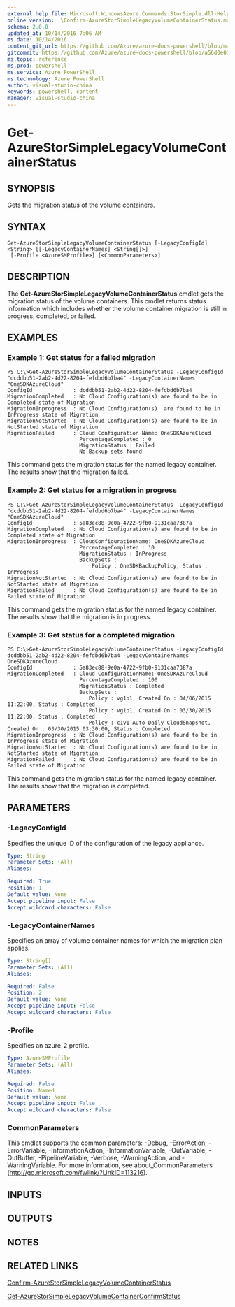 ```yaml
---
external help file: Microsoft.WindowsAzure.Commands.StorSimple.dll-Help.xml
online version: .\Confirm-AzureStorSimpleLegacyVolumeContainerStatus.md
schema: 2.0.0
updated_at: 10/14/2016 7:06 AM
ms.date: 10/14/2016
content_git_url: https://github.com/Azure/azure-docs-powershell/blob/master/azureps-cmdlets-docs/ServiceManagement/Azure.StorSimple/v1.0/CmdletMDs/Get-AzureStorSimpleLegacyVolumeContainerStatus.md
gitcommit: https://github.com/Azure/azure-docs-powershell/blob/a56d0e01e65c2c33aa2af13dd29addc94ead6e88/azureps-cmdlets-docs/ServiceManagement/Azure.StorSimple/v1.0/CmdletMDs/Get-AzureStorSimpleLegacyVolumeContainerStatus.md
ms.topic: reference
ms.prod: powershell
ms.service: Azure PowerShell
ms.technology: Azure PowerShell
author: visual-studio-china
keywords: powershell, content
manager: visual-studio-china
---
```


# Get-AzureStorSimpleLegacyVolumeContainerStatus

## SYNOPSIS
Gets the migration status of the volume containers.

## SYNTAX

```
Get-AzureStorSimpleLegacyVolumeContainerStatus [-LegacyConfigId] <String> [[-LegacyContainerNames] <String[]>]
 [-Profile <AzureSMProfile>] [<CommonParameters>]
```

## DESCRIPTION
The **Get-AzureStorSimpleLegacyVolumeContainerStatus** cmdlet gets the migration status of the volume containers.
This cmdlet returns status information which includes whether the volume container migration is still in progress, completed, or failed.

## EXAMPLES

### Example 1: Get status for a failed migration
```
PS C:\>Get-AzureStorSimpleLegacyVolumeContainerStatus -LegacyConfigId "dcddbb51-2ab2-4d22-8204-fefdbd6b7ba4" -LegacyContainerNames "OneSDKAzureCloud"
ConfigId             : dcddbb51-2ab2-4d22-8204-fefdbd6b7ba4
MigrationCompleted   : No Cloud Configuration(s) are found to be in Completed state of Migration
MigrationInprogress  : No Cloud Configuration(s)  are found to be in InProgress state of Migration
MigrationNotStarted  : No Cloud Configuration(s) are found to be in NotStarted state of Migration
MigrationFailed      : Cloud Configuration Name: OneSDKAzureCloud
                       PercentageCompleted : 0
                       MigrationStatus : Failed
                       No Backup sets found
```

This command gets the migration status for the named legacy container.
The results show that the migration failed.

### Example 2: Get status for a migration in progress
```
PS C:\>Get-AzureStorSimpleLegacyVolumeContainerStatus -LegacyConfigId "dcddbb51-2ab2-4d22-8204-fefdbd6b7ba4" -LegacyContainerNames "OneSDKAzureCloud"
ConfigId             : 5a83ec88-9e0a-4722-9fb0-9131caa7387a
MigrationCompleted   : No Cloud Configuration(s) are found to be in Completed state of Migration
MigrationInprogress  : CloudConfigurationName: OneSDKAzureCloud
                       PercentageCompleted : 10
                       MigrationStatus : InProgress
                       BackupSets : 
                           Policy : OneSDKBackupPolicy, Status : InProgress
MigrationNotStarted  : No Cloud Configuration(s) are found to be in NotStarted state of Migration
MigrationFailed      : No Cloud Configuration(s) are found to be in Failed state of Migration
```

This command gets the migration status for the named legacy container.
The results show that the migration is in progress.

### Example 3: Get status for a completed migration
```
PS C:\>Get-AzureStorSimpleLegacyVolumeContainerStatus -LegacyConfigId dcddbb51-2ab2-4d22-8204-fefdbd6b7ba4 -LegacyContainerNames OneSDKAzureCloud
ConfigId             : 5a83ec88-9e0a-4722-9fb0-9131caa7387a
MigrationCompleted   : Cloud ConfigurationName: OneSDKAzureCloud
                       PercentageCompleted : 100
                       MigrationStatus : Completed
                       BackupSets : 
                          Policy : vg1p1, Created On : 04/06/2015 11:22:00, Status : Completed
                          Policy : vg1p1, Created On : 03/30/2015 11:22:00, Status : Completed
                          Policy : c1v1-Auto-Daily-CloudSnapshot, Created On : 03/30/2015 03:30:00, Status : Completed
MigrationInprogress  : No Cloud Configuration(s) are found to be in InProgress state of Migration
MigrationNotStarted  : No Cloud Configuration(s) are found to be in NotStarted state of Migration
MigrationFailed      : No Cloud Configuration(s) are found to be in Failed state of Migration
```

This command gets the migration status for the named legacy container.
The results show that the migration is completed.

## PARAMETERS

### -LegacyConfigId
Specifies the unique ID of the configuration of the legacy appliance.

```yaml
Type: String
Parameter Sets: (All)
Aliases: 

Required: True
Position: 1
Default value: None
Accept pipeline input: False
Accept wildcard characters: False
```

### -LegacyContainerNames
Specifies an array of volume container names for which the migration plan applies.

```yaml
Type: String[]
Parameter Sets: (All)
Aliases: 

Required: False
Position: 2
Default value: None
Accept pipeline input: False
Accept wildcard characters: False
```

### -Profile
Specifies an azure_2 profile.

```yaml
Type: AzureSMProfile
Parameter Sets: (All)
Aliases: 

Required: False
Position: Named
Default value: None
Accept pipeline input: False
Accept wildcard characters: False
```

### CommonParameters
This cmdlet supports the common parameters: -Debug, -ErrorAction, -ErrorVariable, -InformationAction, -InformationVariable, -OutVariable, -OutBuffer, -PipelineVariable, -Verbose, -WarningAction, and -WarningVariable. For more information, see about_CommonParameters (http://go.microsoft.com/fwlink/?LinkID=113216).

## INPUTS

## OUTPUTS

## NOTES

## RELATED LINKS

[Confirm-AzureStorSimpleLegacyVolumeContainerStatus](.\Confirm-AzureStorSimpleLegacyVolumeContainerStatus.md)

[Get-AzureStorSimpleLegacyVolumeContainerConfirmStatus](.\Get-AzureStorSimpleLegacyVolumeContainerConfirmStatus.md)

